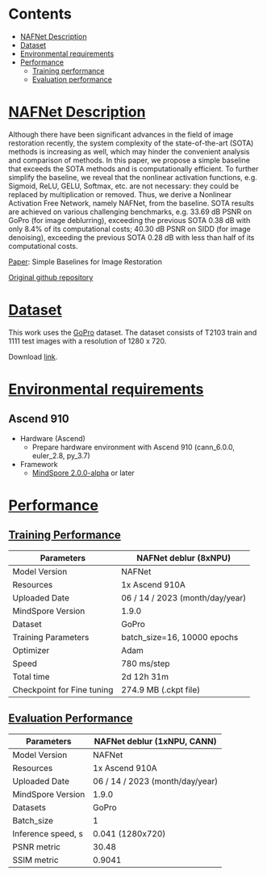 # Contents

- [NAFNet Description](#nafnet-description)
- [Dataset](#dataset)
- [Environmental requirements](#environmental-requirements)
- [Performance](#performance)
    - [Training performance](#training-performance)
    - [Evaluation performance](#evaluation-performance)

# [NAFNet Description](#contents)

Although there have been significant advances in the field of image restoration recently, the system complexity of the state-of-the-art (SOTA) methods is increasing as well, which may hinder the convenient analysis and comparison of methods. In this paper, we propose a simple baseline that exceeds the SOTA methods and is computationally efficient. To further simplify the baseline, we reveal that the nonlinear activation functions, e.g. Sigmoid, ReLU, GELU, Softmax, etc. are not necessary: they could be replaced by multiplication or removed. Thus, we derive a Nonlinear Activation Free Network, namely NAFNet, from the baseline. SOTA results are achieved on various challenging benchmarks, e.g. 33.69 dB PSNR on GoPro (for image deblurring), exceeding the previous SOTA 0.38 dB with only 8.4% of its computational costs; 40.30 dB PSNR on SIDD (for image denoising), exceeding the previous SOTA 0.28 dB with less than half of its computational costs.

[Paper](https://arxiv.org/abs/2204.04676): Simple Baselines for Image Restoration

[Original github repository](https://github.com/megvii-research/NAFNet)

# [Dataset](#contents)

This work uses the [GoPro](https://seungjunnah.github.io/Datasets/gopro.html) dataset. The dataset consists of T2103 train and 1111 test images with a resolution of 1280 x 720.

Download [link](https://drive.google.com/file/d/1y4wvPdOG3mojpFCHTqLgriexhbjoWVkK/view?usp=sharing).

# [Environmental requirements](#contents)

## Ascend 910

- Hardware (Ascend)
    - Prepare hardware environment with Ascend 910 (cann_6.0.0, euler_2.8, py_3.7)
- Framework
    - [MindSpore 2.0.0-alpha](https://www.mindspore.cn/install) or later

# [Performance](#contents)

## [Training Performance](#contents)

| Parameters                 | NAFNet deblur (8xNPU)           |
|----------------------------|---------------------------------|
| Model Version              | NAFNet                          |
| Resources                  | 1x Ascend 910A                  |
| Uploaded Date              | 06 / 14 / 2023 (month/day/year) |
| MindSpore Version          | 1.9.0                           |
| Dataset                    | GoPro                           |
| Training Parameters        | batch_size=16, 10000 epochs     |
| Optimizer                  | Adam                            |
| Speed                      | 780 ms/step                     |
| Total time                 | 2d 12h 31m                      |
| Checkpoint for Fine tuning | 274.9 MB (.ckpt file)           |

## [Evaluation Performance](#contents)

| Parameters         | NAFNet deblur (1xNPU, CANN)     |
|--------------------|---------------------------------|
| Model Version      | NAFNet                          |
| Resources          | 1x Ascend 910A                  |
| Uploaded Date      | 06 / 14 / 2023 (month/day/year) |
| MindSpore Version  | 1.9.0                           |
| Datasets           | GoPro                           |
| Batch_size         | 1                               |
| Inference speed, s | 0.041 (1280x720)                |
| PSNR metric        | 30.48                           |
| SSIM metric        | 0.9041                          |
